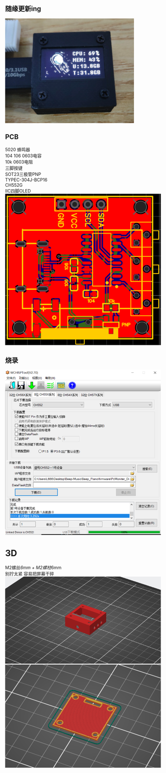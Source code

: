 ## 随缘更新ing
![alt text](pic/image.png)
## PCB
5020 蜂鸣器  
104 106 0603电容  
10k 0603电阻  
三脚按键  
SOT23三极管PNP  
TYPEC-304J-BCP16  
CH552G  
IIC四脚OLED
![alt text](pic/pcb.png)
## 烧录
![alt text](pic/flash_conf.png)

# 3D
M2螺丝*6mm + M2螺柱*6mm  
别拧太紧 容易把屏幕干碎
![alt text](stl/3d1.png)
![alt text](stl/3d2.png)